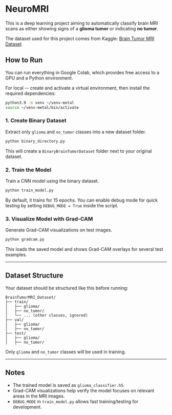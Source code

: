 # NeuroMRI

This is a deep learning project aiming to automatically classify brain MRI scans as either showing signs of a **glioma tumor** or indicating **no tumor**. 

The dataset used for this project comes from Kaggle:
[Brain Tumor MRI Dataset](https://www.kaggle.com/datasets/masoudnickparvar/brain-tumor-mri-dataset)

## How to Run

You can run everything in Google Colab, which provides free access to a GPU and a Python environment.

For local -- create and activate a virtual environment, then install the required dependencies:

```bash
python3.9 -m venv ~/venv-metal
source ~/venv-metal/bin/activate 
```

### 1. **Create Binary Dataset**

Extract only `glioma` and `no_tumor` classes into a new dataset folder.

```bash
python binary_directory.py
```

This will create a `BinaryBrainTumorDataset` folder next to your original dataset.

### 2. **Train the Model**

Train a CNN model using the binary dataset.

```bash
python train_model.py
```

By default, it trains for 15 epochs. You can enable debug mode for quick testing by setting `DEBUG_MODE = True` inside the script.

### 3. **Visualize Model with Grad-CAM**

Generate Grad-CAM visualizations on test images.

```bash
python gradcam.py
```

This loads the saved model and shows Grad-CAM overlays for several test examples.

---

## Dataset Structure

Your dataset should be structured like this before running:

```
BrainTumorMRI_Dataset/
├── train/
│   ├── glioma/
│   ├── no_tumor/
│   └── ... (other classes, ignored)
├── val/
│   ├── glioma/
│   ├── no_tumor/
├── test/
│   ├── glioma/
│   ├── no_tumor/
```

Only `glioma` and `no_tumor` classes will be used in training.

---

## Notes

* The trained model is saved as `glioma_classifier.h5`.
* Grad-CAM visualizations help verify the model focuses on relevant areas in the MRI images.
* `DEBUG_MODE` in `train_model.py` allows fast training/testing for development.